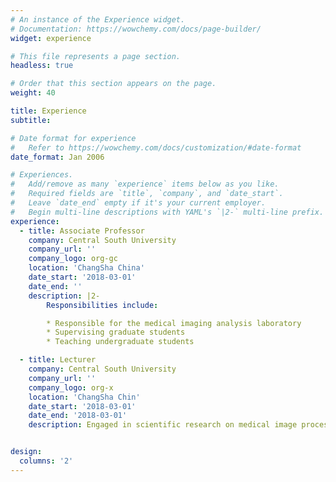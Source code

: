 ```yaml
---
# An instance of the Experience widget.
# Documentation: https://wowchemy.com/docs/page-builder/
widget: experience

# This file represents a page section.
headless: true

# Order that this section appears on the page.
weight: 40

title: Experience
subtitle:

# Date format for experience
#   Refer to https://wowchemy.com/docs/customization/#date-format
date_format: Jan 2006

# Experiences.
#   Add/remove as many `experience` items below as you like.
#   Required fields are `title`, `company`, and `date_start`.
#   Leave `date_end` empty if it's your current employer.
#   Begin multi-line descriptions with YAML's `|2-` multi-line prefix.
experience:
  - title: Associate Professor
    company: Central South University
    company_url: ''
    company_logo: org-gc
    location: 'ChangSha China'
    date_start: '2018-03-01'
    date_end: ''
    description: |2-
        Responsibilities include:

        * Responsible for the medical imaging analysis laboratory
        * Supervising graduate students
        * Teaching undergraduate students

  - title: Lecturer
    company: Central South University
    company_url: ''
    company_logo: org-x
    location: 'ChangSha Chin'
    date_start: '2018-03-01'
    date_end: '2018-03-01'
    description: Engaged in scientific research on medical image processing and analysis.


design:
  columns: '2'
---
```

